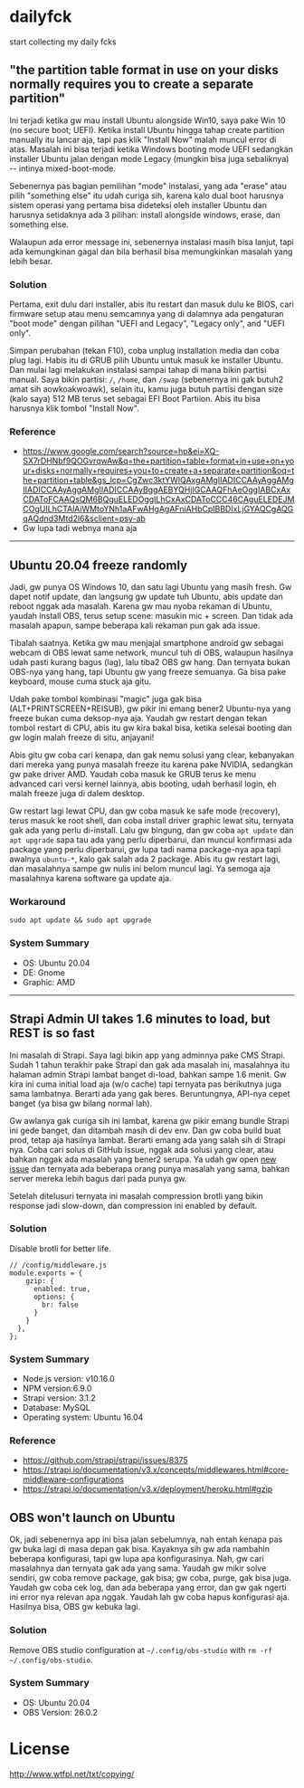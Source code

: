# dailyfck
start collecting my daily fcks

## "the partition table format in use on your disks normally requires you to create a separate partition"

Ini terjadi ketika gw mau install Ubuntu alongside Win10, saya pake Win 10 (no secure boot; UEFI). Ketika install Ubuntu hingga tahap create partition manually itu lancar aja, tapi pas klik "Install Now" malah muncul error di atas. Masalah ini bisa terjadi ketika Windows booting mode UEFI sedangkan installer Ubuntu jalan dengan mode Legacy (mungkin bisa juga sebaliknya) -- intinya mixed-boot-mode.

Sebenernya pas bagian pemilihan "mode" instalasi, yang ada "erase" atau pilih "something else" itu udah curiga sih, karena kalo dual boot harusnya sistem operasi yang pertama bisa dideteksi oleh installer Ubuntu dan harusnya setidaknya ada 3 pilihan: install alongside windows, erase, dan something else. 

Walaupun ada error message ini, sebenernya instalasi masih bisa lanjut, tapi ada kemungkinan gagal dan bila berhasil bisa memungkinkan masalah yang lebih besar.

### Solution
Pertama, exit dulu dari installer, abis itu restart dan masuk dulu ke BIOS, cari firmware setup atau menu semcamnya yang di dalamnya ada pengaturan "boot mode" dengan pilihan "UEFI and Legacy", "Legacy only", and "UEFI only". 

Simpan perubahan (tekan F10), coba unplug installation media dan coba plug lagi. Habis itu di GRUB pilih Ubuntu untuk masuk ke installer Ubuntu. Dan mulai lagi melakukan instalasi sampai tahap di mana bikin partisi manual. Saya bikin partisi: `/`, `/home`, dan `/swap` (sebenernya ini gak butuh2 amat sih aowkoakwoawk), selain itu, kamu juga butuh partisi dengan size (kalo saya) 512 MB terus set sebagai EFI Boot Partiion. Abis itu bisa harusnya klik tombol "Install Now".

### Reference
- https://www.google.com/search?source=hp&ei=XQ-SX7rDHNbf9QOGvrqwAw&q=the+partition+table+format+in+use+on+your+disks+normally+requires+you+to+create+a+separate+partition&oq=the+partition+table&gs_lcp=CgZwc3ktYWIQAxgAMgIIADICCAAyAggAMgIIADICCAAyAggAMgIIADICCAAyBggAEBYQHjIGCAAQFhAeOggIABCxAxCDAToFCAAQsQM6BQguELEDOggILhCxAxCDAToCCC46CAguELEDEJMCOgUILhCTAlAiWMtoYNh1aAFwAHgAgAFniAHbCpIBBDIxLjGYAQCgAQGqAQdnd3Mtd2l6&sclient=psy-ab
- Gw lupa tadi webnya mana aja 

---

## Ubuntu 20.04 freeze randomly
Jadi, gw punya OS Windows 10, dan satu lagi Ubuntu yang masih fresh. Gw dapet notif update, dan langsung gw update tuh Ubuntu, abis update dan reboot nggak ada masalah. Karena gw mau nyoba rekaman di Ubuntu, yaudah install OBS, terus setup scene: masukin mic + screen. Dan tidak ada masalah apapun, sampe beberapa kali rekaman pun gak ada issue.

Tibalah saatnya. Ketika gw mau menjajal smartphone android gw sebagai webcam di OBS lewat same network, muncul tuh di OBS, walaupun hasilnya udah pasti kurang bagus (lag), lalu tiba2 OBS gw hang. Dan ternyata bukan OBS-nya yang hang, tapi Ubuntu gw yang freeze semuanya. Ga bisa pake keyboard, mouse cuma stuck aja gitu.

Udah pake tombol kombinasi "magic" juga gak bisa (ALT+PRINTSCREEN+REISUB), gw pikir ini emang bener2 Ubuntu-nya yang freeze bukan cuma deksop-nya aja. Yaudah gw restart dengan tekan tombol restart di CPU, abis itu gw kira bakal bisa, ketika selesai booting dan gw login malah freeze di situ, anjayani!

Abis gitu gw coba cari kenapa, dan gak nemu solusi yang clear, kebanyakan dari mereka yang punya masalah freeze itu karena pake NVIDIA, sedangkan gw pake driver AMD. Yaudah coba masuk ke GRUB terus ke menu advanced cari versi kernel lainnya, abis booting, udah berhasil login, eh malah freeze juga di dalem desktop.

Gw restart lagi lewat CPU, dan gw coba masuk ke safe mode (recovery), terus masuk ke root shell, dan coba install driver graphic lewat situ, ternyata gak ada yang perlu di-install. Lalu gw bingung, dan gw coba `apt update` dan `apt upgrade` sapa tau ada yang perlu diperbarui, dan muncul konfirmasi ada package yang perlu diperbarui, gw lupa tadi nama package-nya apa tapi awalnya `ubuntu-*`, kalo gak salah ada 2 package. Abis itu gw restart lagi, dan masalahnya sampe gw nulis ini belom muncul lagi. Ya semoga aja masalahnya karena software ga update aja.

### Workaround
```
sudo apt update && sudo apt upgrade
```

### System Summary
- OS: Ubuntu 20.04
- DE: Gnome
- Graphic: AMD

-----

## Strapi Admin UI takes 1.6 minutes to load, but REST is so fast

Ini masalah di Strapi. Saya lagi bikin app yang adminnya pake CMS Strapi. Sudah 1 tahun terakhir pake Strapi dan gak ada masalah ini, masalahnya itu halaman admin Strapi lambat banget di-load, bahkan sampe 1.6 menit. Gw kira ini cuma initial load aja (w/o cache) tapi ternyata pas berikutnya juga sama lambatnya. Berarti ada yang gak beres. Beruntungnya, API-nya cepet banget (ya bisa gw bilang normal lah). 

Gw awlanya gak curiga sih ini lambat, karena gw pikir emang bundle Strapi ini gede banget, dan ditambah masih di dev env. Dan gw coba build buat prod, tetap aja hasilnya lambat. Berarti emang ada yang salah sih di Strapi nya. Coba cari solus di GitHub issue, nggak ada solusi yang clear, atau bahkan nggak ada masalah yang bener2 serupa. Ya udah gw open [new issue](https://github.com/strapi/strapi/issues/8375) dan ternyata ada beberapa orang punya masalah yang sama, bahkan server mereka lebih bagus dari pada punya gw.

Setelah ditelusuri ternyata ini masalah compression brotli yang bikin response jadi slow-down, dan compression ini enabled by default.

### Solution
Disable brotli for better life.
```
// /config/middleware.js
module.exports = {
    gzip: {
      enabled: true,
      options: {
        br: false
      }
    }
  },
};
```

### System Summary
- Node.js version: v10.16.0
- NPM version:6.9.0
- Strapi version: 3.1.2
- Database: MySQL
- Operating system: Ubuntu 16.04

### Reference
- https://github.com/strapi/strapi/issues/8375
- https://strapi.io/documentation/v3.x/concepts/middlewares.html#core-middleware-configurations
- https://strapi.io/documentation/v3.x/deployment/heroku.html#gzip

## OBS won't launch on Ubuntu

Ok, jadi sebenernya app ini bisa jalan sebelumnya, nah entah kenapa pas gw buka lagi di masa depan gak bisa. Kayaknya sih gw ada nambahin beberapa konfigurasi, tapi gw lupa apa konfigurasinya. Nah, gw cari masalahnya dan ternyata gak ada yang sama. Yaudah gw mikir solve sendiri, gw coba remove package, gak bisa; gw coba, purge, gak bisa juga. Yaudah gw coba cek log, dan ada beberapa yang error, dan gw gak ngerti ini error nya relevan apa nggak. Yaudah lah gw coba hapus konfigurasi aja. Hasilnya bisa, OBS gw kebuka lagi.

### Solution
Remove OBS studio configuration at `~/.config/obs-studio` with `rm -rf ~/.config/obs-studio`.

### System Summary

- OS: Ubuntu 20.04
- OBS Version: 26.0.2

# License
http://www.wtfpl.net/txt/copying/
